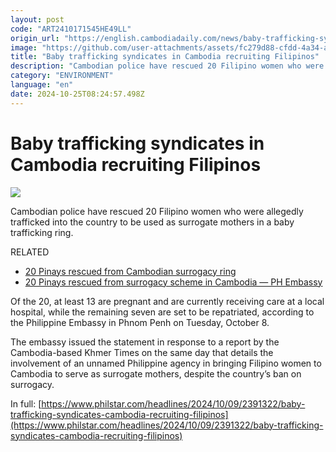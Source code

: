 ```yaml
---
layout: post
code: "ART2410171545HE49LL"
origin_url: "https://english.cambodiadaily.com/news/baby-trafficking-syndicates-in-cambodia-recruiting-filipinos-189696/"
image: "https://github.com/user-attachments/assets/fc279d88-cfdd-4a34-a898-cfe465d57142"
title: "Baby trafficking syndicates in Cambodia recruiting Filipinos"
description: "Cambodian police have rescued 20 Filipino women who were allegedly trafficked into the country to be used as surrogate mothers in a baby trafficking ring."
category: "ENVIRONMENT"
language: "en"
date: 2024-10-25T08:24:57.498Z
---
```


# Baby trafficking syndicates in Cambodia recruiting Filipinos

 ![](https://github.com/user-attachments/assets/b30c71d5-9ac0-4ba0-a1fe-609b7c689fd0)

Cambodian police have rescued 20 Filipino women who were allegedly trafficked into the country to be used as surrogate mothers in a baby trafficking ring.

RELATED

*   [20 Pinays rescued from Cambodian surrogacy ring](https://manilastandard.net/news/314508393/20-pinays-rescued-from-cambodian-surrogacy-ring.html)
*   [20 Pinays rescued from surrogacy scheme in Cambodia — PH Embassy](https://www.gmanetwork.com/news/pinoyabroad/dispatch/923107/20-pinays-rescued-from-surrogacy-scheme-in-cambodia-ph-embassy/story/)

Of the 20, at least 13 are pregnant and are currently receiving care at a local hospital, while the remaining seven are set to be repatriated, according to the Philippine Embassy in Phnom Penh on Tuesday, October 8.

The embassy issued the statement in response to a report by the Cambodia-based Khmer Times on the same day that details the involvement of an unnamed Philippine agency in bringing Filipino women to Cambodia to serve as surrogate mothers, despite the country’s ban on surrogacy.

In full: [https://www.philstar.com/headlines/2024/10/09/2391322/baby-trafficking-syndicates-cambodia-recruiting-filipinos](https://www.philstar.com/headlines/2024/10/09/2391322/baby-trafficking-syndicates-cambodia-recruiting-filipinos)